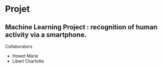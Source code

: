 # Projet
## Machine Learning Project : recognition of human activity via a smartphone.


Collaborators
* Howet Marie
* Libert Charlotte
